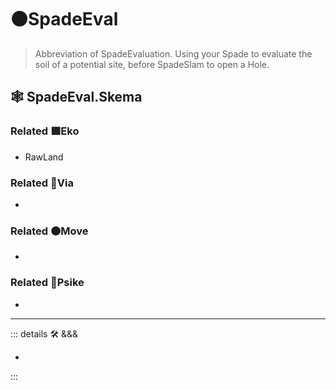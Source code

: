 # 🟠<move>SpadeEval</move>

> Abbreviation of SpadeEvaluation. Using your Spade to evaluate the soil of a potential site, before SpadeSlam to open a Hole.

## 🕸 SpadeEval.Skema

### Related 🟩<eko>Eko</eko>

- RawLand

### Related 🔻<via>Via</via>

-

### Related 🟠<move>Move</move>

-

### Related 💜<psike>Psike</psike>

-

---

<!-- =================================================== -->
<!-- =================================================== -->
<!-- =================================================== -->
<!-- =================================================== -->
<!-- =================================================== -->
::: details 🛠 <dev>&&&</dev>

-

:::
